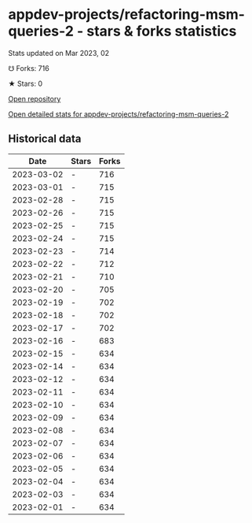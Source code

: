 # appdev-projects/refactoring-msm-queries-2 - stars & forks statistics

Stats updated on Mar 2023, 02

☋ Forks: 716

★ Stars: 0

[Open repository](https://github.com/appdev-projects/refactoring-msm-queries-2)

[Open detailed stats for appdev-projects/refactoring-msm-queries-2](https://reviewgithub.com/rep/appdev-projects/refactoring-msm-queries-2)

## Historical data
| Date | Stars | Forks |
|------|-------|-------|
| 2023-03-02 | - | 716 | 
| 2023-03-01 | - | 715 | 
| 2023-02-28 | - | 715 | 
| 2023-02-26 | - | 715 | 
| 2023-02-25 | - | 715 | 
| 2023-02-24 | - | 715 | 
| 2023-02-23 | - | 714 | 
| 2023-02-22 | - | 712 | 
| 2023-02-21 | - | 710 | 
| 2023-02-20 | - | 705 | 
| 2023-02-19 | - | 702 | 
| 2023-02-18 | - | 702 | 
| 2023-02-17 | - | 702 | 
| 2023-02-16 | - | 683 | 
| 2023-02-15 | - | 634 | 
| 2023-02-14 | - | 634 | 
| 2023-02-12 | - | 634 | 
| 2023-02-11 | - | 634 | 
| 2023-02-10 | - | 634 | 
| 2023-02-09 | - | 634 | 
| 2023-02-08 | - | 634 | 
| 2023-02-07 | - | 634 | 
| 2023-02-06 | - | 634 | 
| 2023-02-05 | - | 634 | 
| 2023-02-04 | - | 634 | 
| 2023-02-03 | - | 634 | 
| 2023-02-01 | - | 634 | 

